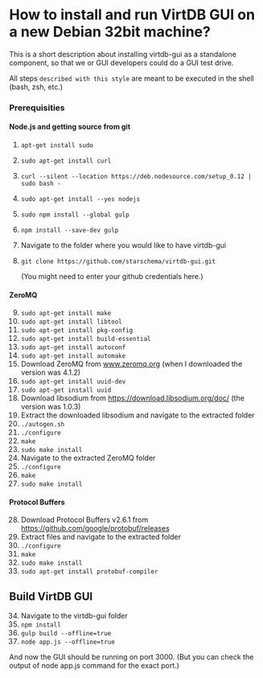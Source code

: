 # How to install and run VirtDB GUI on a new Debian 32bit machine?
This is a short description about installing virtdb-gui as a standalone component, so that we or GUI developers could
do a GUI test drive.

All steps `described with this style` are meant to be executed in the shell (bash, zsh, etc.)

### Prerequisities

#### Node.js and getting source from git
1. `apt-get install sudo`
2. `sudo apt-get install curl`
3. `curl --silent --location https://deb.nodesource.com/setup_0.12 | sudo bash -`
4. `sudo apt-get install --yes nodejs`
5. `sudo npm install --global gulp`
6. `npm install --save-dev gulp`
7. Navigate to the folder where you would like to have virtdb-gui
8. `git clone https://github.com/starschema/virtdb-gui.git`

      (You might need to enter your github credentials here.)
   
#### ZeroMQ
09. `sudo apt-get install make`
10. `sudo apt-get install libtool`
11. `sudo apt-get install pkg-config`
12. `sudo apt-get install build-essential`
13. `sudo apt-get install autoconf`
14. `sudo apt-get install automake`
15. Download ZeroMQ from www.zeromq.org (when I downloaded the version was 4.1.2)
16. `sudo apt-get install uuid-dev`
17. `sudo apt-get install uuid`
18. Download libsodium from https://download.libsodium.org/doc/ (the version was 1.0.3)
19. Extract the downloaded libsodium and navigate to the extracted folder
20. `./autogen.sh`
21. `./configure`
22. `make`
23. `sudo make install`
24. Navigate to the extracted ZeroMQ folder
25. `./configure`
26. `make`
27. `sudo make install`

#### Protocol Buffers
28. Download Protocol Buffers v2.6.1 from https://github.com/google/protobuf/releases
29. Extract files and navigate to the extracted folder
30. `./configure`
31. `make`
32. `sudo make install`
33. `sudo apt-get install protobuf-compiler`

## Build VirtDB GUI
34. Navigate to the virtdb-gui folder
35. `npm install`
36. `gulp build --offline=true`
37. `node app.js --offline=true`


And now the GUI should be running on port 3000. (But you can check the output of node app.js command for the exact port.)